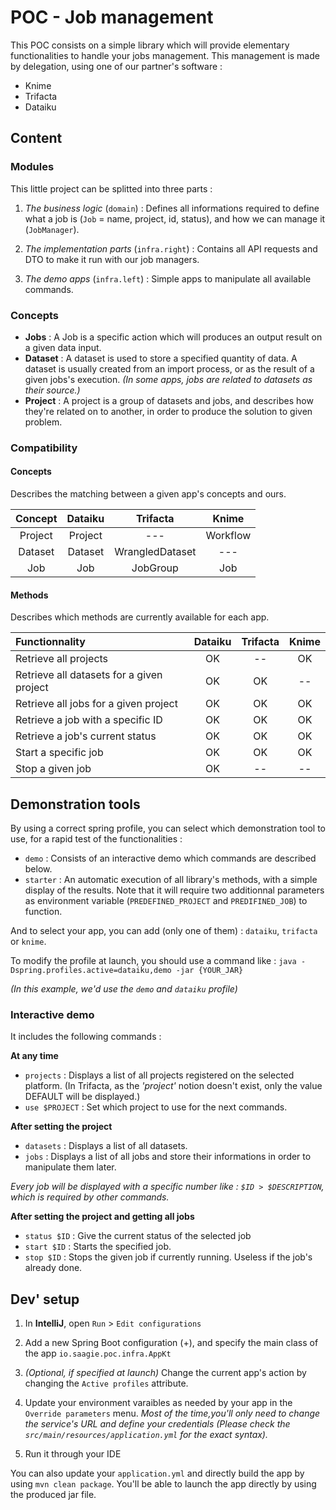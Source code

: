 # POC - Job management
This POC consists on a simple library which will provide elementary functionalities to handle your jobs management.
This management is made by delegation, using one of our partner's software :
- Knime
- Trifacta
- Dataiku

## Content
### Modules
This little project can be splitted into three parts :
1) *The business logic* (`domain`) : Defines all informations required to define what a job is (`Job` = name, project, id, status), and
how we can manage it (`JobManager`).

2) *The implementation parts* (`infra.right`) : Contains all API requests and DTO to make it run with our job managers.

3) *The demo apps* (`infra.left`) : Simple apps to manipulate all available commands.

### Concepts

- **Jobs** : A Job is a specific action which will produces an output result on a given data input.
- **Dataset** : A dataset is used to store a specified quantity of data. A dataset is usually created from an import process,
or as the result of a given jobs's execution. *(In some apps, jobs are related to datasets as their source.)*
- **Project** : A project is a group of datasets and jobs, and describes how they're related on to another, in order to produce
the solution to given problem.

### Compatibility
#### Concepts
Describes the matching between a given app's concepts and ours.

|**Concept**|**Dataiku**|**Trifacta**|**Knime**
|:-:|:-:|:-:|:-: 
|Project|Project| ---| Workflow
|Dataset|Dataset|WrangledDataset|---
|Job|Job|JobGroup|Job

#### Methods
Describes which methods are currently available for each app.

|**Functionnality**|**Dataiku**|**Trifacta**|**Knime**
|:-|:-:|:-:|:-: 
|Retrieve all projects | OK | --| OK 
|Retrieve all datasets for a given project | OK | OK | --
|Retrieve all jobs for a given project | OK | OK | OK 
| Retrieve a job with a specific ID | OK | OK | OK
| Retrieve a job's current status | OK | OK | OK
|Start a specific job| OK | OK | OK
|Stop a given job| OK| -- | --


## Demonstration tools
By using a correct spring profile, you can select which demonstration tool to use, for a rapid test of the functionalities :
- `demo` : Consists of an interactive demo which commands are described below.
- `starter` : An automatic execution of all library's methods, with a simple display of the results.
Note that it will require two additionnal parameters as environment variable (`PREDEFINED_PROJECT` and `PREDIFINED_JOB`) to function.

And to select your app, you can add (only one of them) : `dataiku`, `trifacta` or `knime`.

To modify the profile at launch, you should use a command like :
`java -Dspring.profiles.active=dataiku,demo -jar {YOUR_JAR}` 

*(In this example, we'd use the `demo` and `dataiku` profile)*


### Interactive demo
It includes the following commands :

**At any time**
- `projects` : Displays a list of all projects registered on the selected platform. (In Trifacta, as the *'project'* notion doesn't exist, only the value DEFAULT will be displayed.)
- `use $PROJECT` : Set which project to use for the next commands.

**After setting the project**
- `datasets` :  Displays a list of all datasets.
- `jobs` : Displays a list of all jobs and store their informations in order to manipulate them later. 

*Every job will be displayed with a specific number like : `$ID > $DESCRIPTION`, which is required by other commands.*

**After setting the project and getting all jobs**
- `status $ID` : Give the current status of the selected job
- `start $ID` : Starts the specified job.
- `stop $ID` : Stops the given job if currently running. Useless if the job's already done.

## Dev' setup
1) In **IntelliJ**, open `Run` > `Edit configurations`

2) Add a new Spring Boot configuration (+), and specify the main class of the app `io.saagie.poc.infra.AppKt`

3) *(Optional, if specified at launch)* Change the current app's action by changing the `Active profiles` attribute.

4) Update your environment varaibles as needed by your app in the `Override parameters` menu. 
*Most of the time,you'll only need to change the service's URL and define your credentials 
(Please check the `src/main/resources/application.yml` for the exact syntax).*

5) Run it through your IDE

You can also update your `application.yml` and directly build the app by using `mvn clean package`. 
You'll be able to launch the app directly by using the produced jar file.
